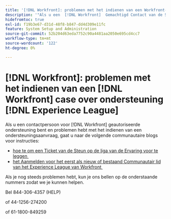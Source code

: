 ```yaml
---
title: '[!DNL Workfront]: problemen met het indienen van een Workfront-ondersteuningskwestie op Experience League'
description: '"Als u een  [!DNL Workfront]  Gemachtigd Contact van de Steun bent en kwesties hebben die een steungeval voorleggen, gelieve ons bij de aantallen hieronder te roepen zodat kunnen wij u helpen.'
hidefromtoc: true
exl-id: f19b3e67-d31d-48f8-b847-dd4d309e11fc
feature: System Setup and Administration
source-git-commit: 52b204d63eda7752c90a4481aa2050e695cd4cc7
workflow-type: tm+mt
source-wordcount: '122'
ht-degree: 0%

---
```


# [!DNL Workfront]: problemen met het indienen van een [!DNL Workfront] case over ondersteuning [!DNL Experience League]

Als u een contactpersoon voor [!DNL Workfront] geautoriseerde ondersteuning bent en problemen hebt met het indienen van een ondersteuningsaanvraag, gaat u naar de volgende communautaire blogs voor instructies:

* [&#x200B; hoe te om een Ticket van de Steun op de liga van de Ervaring voor te leggen &#x200B;](https://experienceleaguecommunities.adobe.com/t5/workfront-blogs/how-to-submit-a-support-ticket-on-experience-league/ba-p/461737)
* [&#x200B; het Aanmelden voor het eerst als nieuw of bestaand Communautair lid van het Experience League van Workfront &#x200B;](https://experienceleaguecommunities.adobe.com/t5/workfront-blogs/logging-in-for-the-first-time-as-a-new-or-existing-workfront/ba-p/461472)

Als je nog steeds problemen hebt, kun je ons bellen op de onderstaande nummers zodat we je kunnen helpen.

Bel 844-306-4357 (HELP)

of 44-1256-274200

of 61-1800-849259
